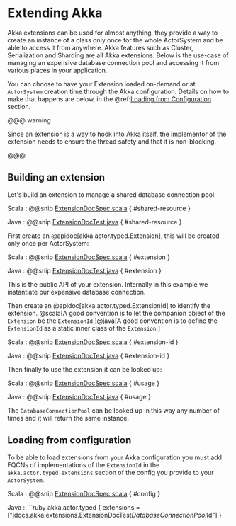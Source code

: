 # Extending Akka

Akka extensions can be used for almost anything, they provide a way to create
an instance of a class only once for the whole ActorSystem and be able to access
it from anywhere. Akka features such as Cluster, Serialization and Sharding are all
Akka extensions. Below is the use-case of managing an expensive database connection 
pool and accessing it from various places in your application.

You can choose to have your Extension loaded on-demand or at `ActorSystem` creation 
time through the Akka configuration.
Details on how to make that happens are below, in the @ref:[Loading from Configuration](extending.md#loading) section.

@@@ warning

Since an extension is a way to hook into Akka itself, the implementor of the extension needs to
ensure the thread safety and that it is non-blocking.

@@@

## Building an extension

Let's build an extension to manage a shared database connection pool.

Scala
:  @@snip [ExtensionDocSpec.scala](/pekko-actor-typed-tests/src/test/scala/docs/akka/typed/extensions/ExtensionDocSpec.scala) { #shared-resource }

Java
:  @@snip [ExtensionDocTest.java](/pekko-actor-typed-tests/src/test/java/jdocs/akka/typed/extensions/ExtensionDocTest.java) { #shared-resource }

First create an @apidoc[akka.actor.typed.Extension], this will be created only once per ActorSystem:

Scala
:  @@snip [ExtensionDocSpec.scala](/pekko-actor-typed-tests/src/test/scala/docs/akka/typed/extensions/ExtensionDocSpec.scala) { #extension }

Java
:  @@snip [ExtensionDocTest.java](/pekko-actor-typed-tests/src/test/java/jdocs/akka/typed/extensions/ExtensionDocTest.java) { #extension }

This is the public API of your extension. Internally in this example we instantiate our expensive database connection. 

Then create an @apidoc[akka.actor.typed.ExtensionId] to identify the extension.
@scala[A good convention is to let the companion object of the `Extension` be the `ExtensionId`.]@java[A good convention is to define the `ExtensionId` as a static inner class of the `Extension`.]

Scala
:  @@snip [ExtensionDocSpec.scala](/pekko-actor-typed-tests/src/test/scala/docs/akka/typed/extensions/ExtensionDocSpec.scala) { #extension-id }

Java
:  @@snip [ExtensionDocTest.java](/pekko-actor-typed-tests/src/test/java/jdocs/akka/typed/extensions/ExtensionDocTest.java) { #extension-id }

Then finally to use the extension it can be looked up:

Scala
:  @@snip [ExtensionDocSpec.scala](/pekko-actor-typed-tests/src/test/scala/docs/akka/typed/extensions/ExtensionDocSpec.scala) { #usage }

Java
:  @@snip [ExtensionDocTest.java](/pekko-actor-typed-tests/src/test/java/jdocs/akka/typed/extensions/ExtensionDocTest.java) { #usage  }

The `DatabaseConnectionPool` can be looked up in this way any number of times and it will return the same instance.

<a id="loading"></a>
## Loading from configuration

To be able to load extensions from your Akka configuration you must add FQCNs of implementations of the `ExtensionId`
in the `akka.actor.typed.extensions` section of the config you provide to your `ActorSystem`.

Scala
:  @@snip [ExtensionDocSpec.scala](/pekko-actor-typed-tests/src/test/scala/docs/akka/typed/extensions/ExtensionDocSpec.scala) { #config }

Java
:   ```ruby
   akka.actor.typed {
     extensions = ["jdocs.akka.extensions.ExtensionDocTest$DatabaseConnectionPool$Id"]
   }
   ```
     










